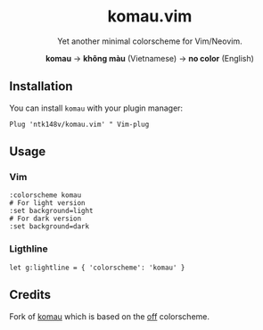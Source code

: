 <h1 align="center"> komau.vim </h1>

<p align="center"> Yet another minimal colorscheme for Vim/Neovim. </p>
<p align="center">
    <strong>komau</strong> -> <strong>không màu</strong> (Vietnamese) -> <strong>no color</strong> (English)
</p>

## Installation

You can install `komau` with your plugin manager:

```vim
Plug 'ntk148v/komau.vim' " Vim-plug
```

## Usage

### Vim

```vim
:colorscheme komau
# For light version
:set background=light
# For dark version
:set background=dark
```

### Ligthline

```vim
let g:lightline = { 'colorscheme': 'komau' }
```

## Credits

Fork of [komau](https://github.com/ntk148v/komau.vim) which is
based on the [off](https://github.com/pbrisbin/vim-colors-off) colorscheme.
